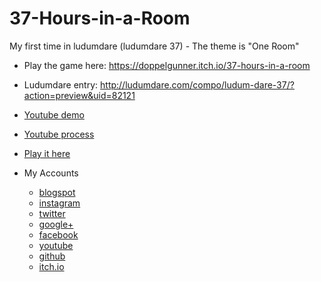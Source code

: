 # 37-Hours-in-a-Room
My first time in ludumdare (ludumdare 37) - The theme is "One Room"

* Play the game here: https://doppelgunner.itch.io/37-hours-in-a-room
* Ludumdare entry: http://ludumdare.com/compo/ludum-dare-37/?action=preview&uid=82121
* [Youtube demo](https://youtu.be/qgM-G0XOQBk)
* [Youtube process](https://youtu.be/e6oer_64C-c)
* [Play it here](http://ludumdare.com/compo/ludum-dare-37/?action=preview&uid=82121)

* My Accounts 
  * [blogspot](http://doppelgunner.blogspot.com/)
  * [instagram](https://www.instagram.com/doppelgunner/)
  * [twitter](https://twitter.com/doppelgunner)
  * [google+](https://plus.google.com/u/0/111975005561843752356/posts)
  * [facebook](https://www.facebook.com/doppelgunner)
  * [youtube](https://www.youtube.com/channel/UCjd_DY1LawVuZuLteDbVabQ)
  * [github](https://github.com/doppelgunner)
  * [itch.io](https://doppelgunner.itch.io/)
